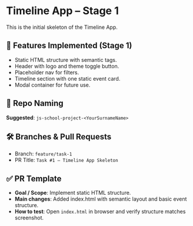 # Timeline App – Stage 1

This is the initial skeleton of the Timeline App.

## 🧱 Features Implemented (Stage 1)
- Static HTML structure with semantic tags.
- Header with logo and theme toggle button.
- Placeholder nav for filters.
- Timeline section with one static event card.
- Modal container for future use.

## 📁 Repo Naming
**Suggested**: `js-school-project-<YourSurnameName>`

## 🛠 Branches & Pull Requests
- Branch: `feature/task-1`
- PR Title: `Task #1 – Timeline App Skeleton`

## ✅ PR Template
- **Goal / Scope**: Implement static HTML structure.
- **Main changes**: Added index.html with semantic layout and basic event structure.
- **How to test**: Open `index.html` in browser and verify structure matches screenshot.
